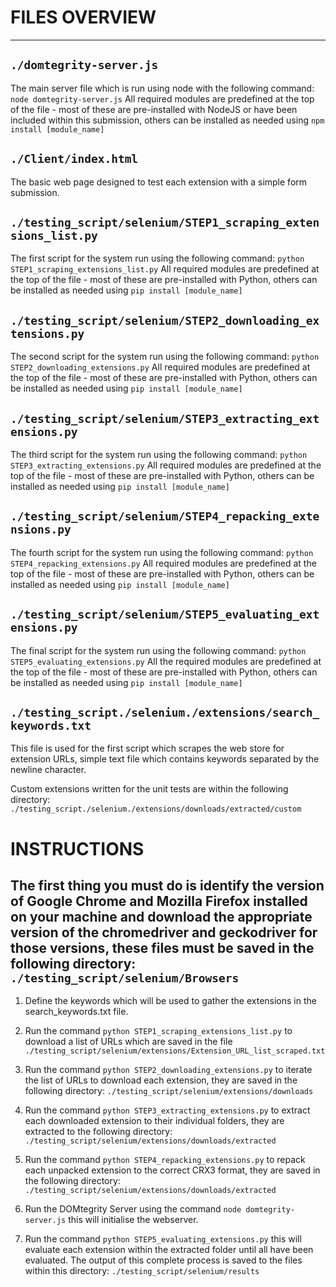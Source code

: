 #  FILES OVERVIEW
---
## `./domtegrity-server.js`
The main server file which is run using node with the following command: `node domtegrity-server.js`
All required modules are predefined at the top of the file - most of these are pre-installed with NodeJS or have been included within this submission, others can be installed as needed using `npm install [module_name]`

## `./Client/index.html`
The basic web page designed to test each extension with a simple form submission.

## `./testing_script/selenium/STEP1_scraping_extensions_list.py`
The first script for the system run using the following command: `python STEP1_scraping_extensions_list.py`
All required modules are predefined at the top of the file - most of these are pre-installed with Python, others can be installed as needed using `pip install [module_name]`

## `./testing_script/selenium/STEP2_downloading_extensions.py`
The second script for the system run using the following command: `python STEP2_downloading_extensions.py`
All required modules are predefined at the top of the file - most of these are pre-installed with Python, others can be installed as needed using `pip install [module_name]`

## `./testing_script/selenium/STEP3_extracting_extensions.py`
The third script for the system run using the following command: `python STEP3_extracting_extensions.py`
All required modules are predefined at the top of the file - most of these are pre-installed with Python, others can be installed as needed using `pip install [module_name]`

## `./testing_script/selenium/STEP4_repacking_extensions.py`
The fourth script for the system run using the following command: `python STEP4_repacking_extensions.py`
All required modules are predefined at the top of the file - most of these are pre-installed with Python, others can be installed as needed using `pip install [module_name]`

## `./testing_script/selenium/STEP5_evaluating_extensions.py`
The final script for the system run using the following command: `python STEP5_evaluating_extensions.py`
All the required modules are predefined at the top of the file - most of these are pre-installed with Python, others can be installed as needed using `pip install [module_name]`

## `./testing_script./selenium./extensions/search_keywords.txt`
This file is used for the first script which scrapes the web store for extension URLs, simple text file which contains keywords separated by the newline character.

Custom extensions written for the unit tests are within the following directory: `./testing_script./selenium./extensions/downloads/extracted/custom`

# INSTRUCTIONS 

## The first thing you must do is identify the version of Google Chrome and Mozilla Firefox installed on your machine and download the appropriate version of the chromedriver and geckodriver for those versions, these files must be saved in the following directory: `./testing_script/selenium/Browsers`

1. Define the keywords which will be used to gather the extensions in the search_keywords.txt file.

2. Run the command `python STEP1_scraping_extensions_list.py` to download a list of URLs which are saved in the file `./testing_script/selenium/extensions/Extension_URL_list_scraped.txt`

3. Run the command `python STEP2_downloading_extensions.py` to iterate the list of URLs to download each extension, they are saved in the following directory: `./testing_script/selenium/extensions/downloads`

4. Run the command `python STEP3_extracting_extensions.py` to extract each downloaded extension to their individual folders, they are extracted to the following directory: `./testing_script/selenium/extensions/downloads/extracted`

5. Run the command `python STEP4_repacking_extensions.py` to repack each unpacked extension to the correct CRX3 format, they are saved in the following directory: `./testing_script/selenium/extensions/downloads/extracted`

6. Run the DOMtegrity Server using the command `node domtegrity-server.js` this will initialise the webserver.

7. Run the command `python STEP5_evaluating_extensions.py` this will evaluate each extension within the extracted folder until all have been evaluated. The output of this complete process is saved to the files within this directory: `./testing_script/selenium/results`
